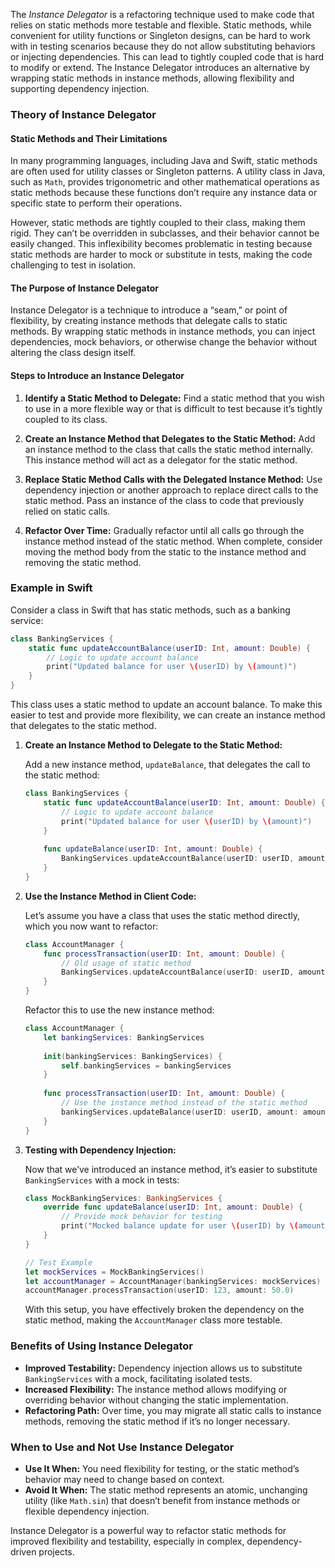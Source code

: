  The *Instance Delegator* is a refactoring technique used to make code that relies on static methods more testable and flexible. Static methods, while convenient for utility functions or Singleton designs, can be hard to work with in testing scenarios because they do not allow substituting behaviors or injecting dependencies. This can lead to tightly coupled code that is hard to modify or extend. The Instance Delegator introduces an alternative by wrapping static methods in instance methods, allowing flexibility and supporting dependency injection.

### Theory of Instance Delegator

#### Static Methods and Their Limitations

In many programming languages, including Java and Swift, static methods are often used for utility classes or Singleton patterns. A utility class in Java, such as `Math`, provides trigonometric and other mathematical operations as static methods because these functions don’t require any instance data or specific state to perform their operations.

However, static methods are tightly coupled to their class, making them rigid. They can’t be overridden in subclasses, and their behavior cannot be easily changed. This inflexibility becomes problematic in testing because static methods are harder to mock or substitute in tests, making the code challenging to test in isolation.

#### The Purpose of Instance Delegator

Instance Delegator is a technique to introduce a “seam,” or point of flexibility, by creating instance methods that delegate calls to static methods. By wrapping static methods in instance methods, you can inject dependencies, mock behaviors, or otherwise change the behavior without altering the class design itself.

#### Steps to Introduce an Instance Delegator

1. **Identify a Static Method to Delegate:** Find a static method that you wish to use in a more flexible way or that is difficult to test because it’s tightly coupled to its class.
   
2. **Create an Instance Method that Delegates to the Static Method:** Add an instance method to the class that calls the static method internally. This instance method will act as a delegator for the static method.

3. **Replace Static Method Calls with the Delegated Instance Method:** Use dependency injection or another approach to replace direct calls to the static method. Pass an instance of the class to code that previously relied on static calls.

4. **Refactor Over Time:** Gradually refactor until all calls go through the instance method instead of the static method. When complete, consider moving the method body from the static to the instance method and removing the static method.

### Example in Swift

Consider a class in Swift that has static methods, such as a banking service:

```swift
class BankingServices {
    static func updateAccountBalance(userID: Int, amount: Double) {
        // Logic to update account balance
        print("Updated balance for user \(userID) by \(amount)")
    }
}
```

This class uses a static method to update an account balance. To make this easier to test and provide more flexibility, we can create an instance method that delegates to the static method.

1. **Create an Instance Method to Delegate to the Static Method:**

   Add a new instance method, `updateBalance`, that delegates the call to the static method:

   ```swift
   class BankingServices {
       static func updateAccountBalance(userID: Int, amount: Double) {
           // Logic to update account balance
           print("Updated balance for user \(userID) by \(amount)")
       }
       
       func updateBalance(userID: Int, amount: Double) {
           BankingServices.updateAccountBalance(userID: userID, amount: amount)
       }
   }
   ```

2. **Use the Instance Method in Client Code:**

   Let’s assume you have a class that uses the static method directly, which you now want to refactor:

   ```swift
   class AccountManager {
       func processTransaction(userID: Int, amount: Double) {
           // Old usage of static method
           BankingServices.updateAccountBalance(userID: userID, amount: amount)
       }
   }
   ```

   Refactor this to use the new instance method:

   ```swift
   class AccountManager {
       let bankingServices: BankingServices
       
       init(bankingServices: BankingServices) {
           self.bankingServices = bankingServices
       }
       
       func processTransaction(userID: Int, amount: Double) {
           // Use the instance method instead of the static method
           bankingServices.updateBalance(userID: userID, amount: amount)
       }
   }
   ```

3. **Testing with Dependency Injection:**

   Now that we’ve introduced an instance method, it’s easier to substitute `BankingServices` with a mock in tests:

   ```swift
   class MockBankingServices: BankingServices {
       override func updateBalance(userID: Int, amount: Double) {
           // Provide mock behavior for testing
           print("Mocked balance update for user \(userID) by \(amount)")
       }
   }

   // Test Example
   let mockServices = MockBankingServices()
   let accountManager = AccountManager(bankingServices: mockServices)
   accountManager.processTransaction(userID: 123, amount: 50.0)
   ```

   With this setup, you have effectively broken the dependency on the static method, making the `AccountManager` class more testable.

### Benefits of Using Instance Delegator

- **Improved Testability:** Dependency injection allows us to substitute `BankingServices` with a mock, facilitating isolated tests.
- **Increased Flexibility:** The instance method allows modifying or overriding behavior without changing the static implementation.
- **Refactoring Path:** Over time, you may migrate all static calls to instance methods, removing the static method if it’s no longer necessary.

### When to Use and Not Use Instance Delegator

- **Use It When:** You need flexibility for testing, or the static method’s behavior may need to change based on context.
- **Avoid It When:** The static method represents an atomic, unchanging utility (like `Math.sin`) that doesn’t benefit from instance methods or flexible dependency injection.

Instance Delegator is a powerful way to refactor static methods for improved flexibility and testability, especially in complex, dependency-driven projects.
